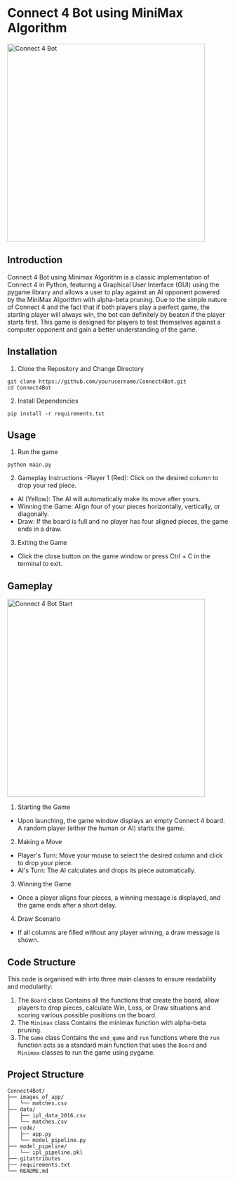 # Connect 4 Bot using MiniMax Algorithm #

<img src="Screenshot 2024-12-26 at 9.10.49 PM.png" alt="Connect 4 Bot" width="450"/>

## Introduction

Connect 4 Bot using Minimax Algorithm is a classic implementation of Connect 4 in Python, featuring a Graphical User Interface (GUI) using the pygame library and allows a user to play against an AI opponent powered by the MiniMax Algorithm with alpha-beta pruning. Due to the simple nature of Connect 4 and the fact that if both players play a perfect game, the starting player will always win, the bot can definitely by beaten if the player starts first. This game is designed for players to test themselves against a computer opponent and gain a better understanding of the game. 

## Installation

1. Clone the Repository and Change Directory
```
git clone https://github.com/yourusername/Connect4Bot.git
cd Connect4Bot
```
2. Install Dependencies
```
pip install -r requirements.txt
```

## Usage

1. Run the game
```
python main.py
```
2. Gameplay Instructions
-Player 1 (Red): Click on the desired column to drop your red piece.
- AI (Yellow): The AI will automatically make its move after yours.
- Winning the Game: Align four of your pieces horizontally, vertically, or diagonally.
- Draw: If the board is full and no player has four aligned pieces, the game ends in a draw.
3. Exiting the Game
- Click the close button on the game window or press Ctrl + C in the terminal to exit.

## Gameplay

<img src="Screenshot 2024-12-26 at 9.38.27 PM.png" alt="Connect 4 Bot Start" width="450"/>

1. Starting the Game
- Upon launching, the game window displays an empty Connect 4 board. A random player (either the human or AI) starts the game.
2. Making a Move
- Player's Turn: Move your mouse to select the desired column and click to drop your piece.
- AI's Turn: The AI calculates and drops its piece automatically.
3. Winning the Game
- Once a player aligns four pieces, a winning message is displayed, and the game ends after a short delay.
4. Draw Scenario
- If all columns are filled without any player winning, a draw message is shown.

## Code Structure

This code is organised with into three main classes to ensure readability and modularity:

1. The `Board` class 
Contains all the functions that create the board, allow players to drop pieces, calculate Win, Loss, or Draw situations and scoring various possible positions on the board. 
2. The `Minimax` class
Contains the minimax function with alpha-beta pruning. 
3. The `Game` class
Contains the `end_game` and `run` functions where the `run` function acts as a standard main function that uses the `Board` and `Minimax` classes to run the game using pygame.

## Project Structure

```
Connect4Bot/
├── images_of_app/
│   └── matches.csv
├── data/
│   ├── ipl_data_2016.csv
│   └── matches.csv
├── code/
│   ├── app.py
│   └── model_pipeline.py
├── model_pipeline/
│   └── ipl_pipeline.pkl
├──.gitattributes
├── requirements.txt
└── README.md
```